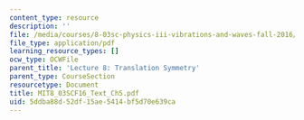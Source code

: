 ```yaml
---
content_type: resource
description: ''
file: /media/courses/8-03sc-physics-iii-vibrations-and-waves-fall-2016/5ddba88d52df15ae5414bf5d70e639ca_MIT8_03SCF16_Text_Ch5.pdf
file_type: application/pdf
learning_resource_types: []
ocw_type: OCWFile
parent_title: 'Lecture 8: Translation Symmetry'
parent_type: CourseSection
resourcetype: Document
title: MIT8_03SCF16_Text_Ch5.pdf
uid: 5ddba88d-52df-15ae-5414-bf5d70e639ca
---
```

